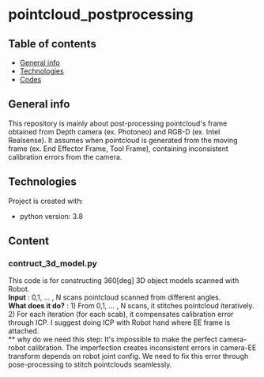 # pointcloud_postprocessing



    
## Table of contents
* [General info](#general-info)
* [Technologies](#technologies)
* [Codes](#content)

## General info
This repository is mainly about post-processing pointcloud's frame obtained from Depth camera (ex. Photoneo) and RGB-D (ex. Intel Realsense). 
It assumes when pointcloud is generated from the moving frame (ex. End Effector Frame, Tool Frame), containing inconsistent calibration errors from the camera.


## Technologies
Project is created with:
* python version: 3.8
	

## Content
### contruct_3d_model.py

This code is for constructing 360[deg] 3D object models scanned with Robot.\
**Input** : 0,1, ... , N scans pointcloud scanned from different angles.\
**What does it do?** : 1) From 0,1, ... , N scans, it stitches pointcloud iteratively. \
  2) For each iteration (for each scab), it compensates calibration error through ICP. I suggest doing ICP with Robot hand where EE frame is attached. \
    ** why do we need this step: It's impossible to make the perfect camera-robot calibration.
  The imperfection creates inconsistent errors in camera-EE transform depends on robot joint config.
  We need to fix this error through pose-processing to stitch pointclouds seamlessly.

